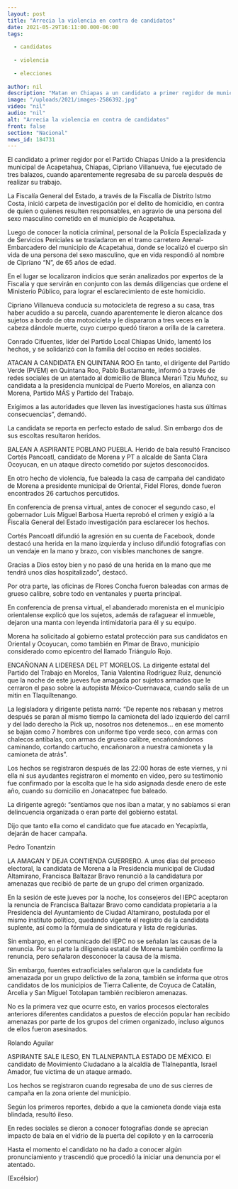 ```yaml
---
layout: post
title: "Arrecia la violencia en contra de candidatos"
date: 2021-05-29T16:11:00.000-06:00
tags:
  
  - candidatos
  
  - violencia
  
  - elecciones
  
author: nil
description: "Matan en Chiapas a un candidato a primer regidor de municipio de Acapetahua"
image: "/uploads/2021/images-2586392.jpg"
video: "nil"
audio: "nil"
alt: "Arrecia la violencia en contra de candidatos"
front: false
section: "Nacional"
news_id: 184731
---
```


El candidato a primer regidor por el Partido Chiapas Unido a la presidencia municipal de Acapetahua, Chiapas, Cipriano Villanueva, fue ejecutado de tres balazos, cuando aparentemente regresaba de su parcela después de realizar su trabajo. 

La Fiscalía General del Estado, a través de la Fiscalía de Distrito Istmo Costa, inició carpeta de investigación por el delito de homicidio, en contra de quien o quienes resulten responsables, en agravio de una persona del sexo masculino cometido en el municipio de Acapetahua. 

Luego de conocer la noticia criminal, personal de la Policía Especializada y de Servicios Periciales se trasladaron en el tramo carretero Arenal- Embarcadero del municipio de Acapetahua, donde se localizó el cuerpo sin vida de una persona del sexo masculino, que en vida respondió al nombre de Cipriano “N”, de 65 años de edad. 

En el lugar se localizaron indicios que serán analizados por expertos de la Fiscalía y que servirán en conjunto con las demás diligencias que ordene el Ministerio Público, para lograr el esclarecimiento de este homicidio. 

Cipriano Villanueva conducía su motocicleta de regreso a su casa, tras haber acudido a su parcela, cuando aparentemente le dieron alcance dos sujetos a bordo de otra motocicleta y le dispararon a tres veces en la cabeza dándole muerte, cuyo cuerpo quedó tiraron a orilla de la carretera. 

Conrado Cifuentes, líder del Partido Local Chiapas Unido, lamentó los hechos, y se solidarizó con la familia del occiso en redes sociales.

ATACAN A CANDIDATA EN QUINTANA ROO
En tanto, el dirigente del Partido Verde (PVEM) en Quintana Roo, Pablo Bustamante, informó a través de redes sociales de un atentado al domicilio de Blanca Merari Tziu Muñoz, su candidata a la presidencia municipal de Puerto Morelos, en alianza con Morena, Partido MÁS y Partido del Trabajo.

Exigimos a las autoridades que lleven las investigaciones hasta sus últimas consecuencias”, demandó.

La candidata se reporta en perfecto estado de salud. Sin embargo dos de sus escoltas resultaron heridos.

 

BALEAN A ASPIRANTE POBLANO
PUEBLA. Herido de bala resultó Francisco Cortés Pancoatl, candidato de Morena y PT a alcalde de Santa Clara Ocoyucan, en un ataque directo cometido por sujetos desconocidos.

En otro hecho de violencia, fue baleada la casa de campaña del candidato de Morena a presidente municipal de Oriental, Fidel Flores, donde fueron encontrados 26 cartuchos percutidos.

En conferencia de prensa virtual, antes de conocer el segundo caso, el gobernador Luis Miguel Barbosa Huerta reprobó el crimen y exigió a la Fiscalía General del Estado investigación para esclarecer los hechos.

Cortés Pancoatl difundió la agresión en su cuenta de Facebook, donde destacó  una herida en la mano izquierda y incluso difundió fotografías con un vendaje en la mano y brazo, con visibles manchones de sangre.

Gracias a Dios estoy bien y no pasó de una herida en la mano que me tendrá unos días hospitalizado”, destacó.

Por otra parte, las oficinas de Flores Concha fueron baleadas con armas de grueso calibre, sobre todo en ventanales y puerta principal.

En conferencia de prensa virtual, el abanderado morenista en el municipio orientalense explicó que los sujetos, además de rafaguear el inmueble, dejaron una manta con leyenda intimidatoria para él y su equipo.

Morena ha solicitado al gobierno estatal protección para sus candidatos en Oriental y Ocoyucan, como también en Plmar de Bravo, municipio considerado como epicentro del llamado Triángulo Rojo.

ENCAÑONAN A LIDERESA DEL PT
MORELOS. La dirigente estatal del Partido del Trabajo en Morelos, Tania Valentina Rodríguez Ruiz, denunció que la noche de este jueves fue amagada por sujetos armados que le cerraron el paso sobre la autopista México-Cuernavaca, cuando salía de un mitin en Tlaquiltenango.

La legisladora y dirigente petista narró: “De repente nos rebasan y metros después se paran al mismo tiempo la camioneta del lado izquierdo del carril y del lado derecho la Pick up, nosotros nos detenemos… en ese momento se bajan como 7 hombres con uniforme tipo verde seco, con armas con chalecos antibalas, con armas de grueso calibre, encañonándonos caminando, cortando cartucho, encañonaron a nuestra camioneta y la camioneta de atrás”.

Los hechos se registraron después de las 22:00 horas de este viernes, y ni ella ni sus ayudantes registraron el momento en video, pero su testimonio fue confirmado por la escolta que le ha sido asignada desde enero de este año, cuando su domicilio en Jonacatepec fue baleado.

La dirigente agregó: “sentíamos que nos iban a matar, y no sabíamos si eran delincuencia organizada o eran parte del gobierno estatal.

Dijo que tanto ella como el candidato que fue atacado en Yecapixtla, dejarán de hacer campaña.

Pedro Tonantzin

 

 

LA AMAGAN Y DEJA CONTIENDA
GUERRERO. A unos días del proceso electoral, la candidata de Morena a la Presidencia municipal de Ciudad Altamirano, Francisca Baltazar Bravo renunció a la candidatura por amenazas que recibió de parte de un grupo del crimen organizado.

En la sesión de este jueves por la noche, los consejeros del IEPC aceptaron la renuncia de Francisca Baltazar Bravo como candidata propietaria a la Presidencia del Ayuntamiento de Ciudad Altamirano, postulada por el mismo instituto político, quedando vigente el registro de la candidata suplente, así como la fórmula de sindicatura y lista de regidurías. 

Sin embargo, en el comunicado del IEPC no se señalan las causas de la renuncia. Por su parte la diligencia estatal de Morena también confirmo la renuncia, pero señalaron desconocer la causa de la misma.

Sin embargo, fuentes extraoficiales señalaron que la candidata fue amenazada por un grupo delictivo de la zona, también se informa que otros candidatos de los municipios de Tierra Caliente, de Coyuca de Catalán, Arcelia y San Miguel Totolapan también recibieron amenazas.

 No es la primera vez que ocurre esto, en varios procesos electorales anteriores diferentes candidatos a puestos de elección popular han recibido amenazas por parte de los grupos del crimen organizado, incluso algunos de ellos fueron asesinados.

Rolando Aguilar

 

ASPIRANTE SALE ILESO, EN TLALNEPANTLA
ESTADO DE MÉXICO. El candidato de Movimiento Ciudadano a la alcaldía de Tlalnepantla, Israel Amador, fue víctima de un ataque armado.

Los hechos se registraron cuando regresaba de uno de sus cierres de campaña en la zona oriente del municipio.

Según los primeros reportes, debido a que la camioneta donde viaja esta blindada, resultó ileso.

En redes sociales se dieron a conocer fotografías donde se aprecian impacto de bala en el vidrio de la puerta del copiloto y en la carrocería

Hasta el momento el candidato no ha dado a conocer algún pronunciamiento y trascendió que procedió la iniciar una denuncia por el atentado.

(Excélsior)